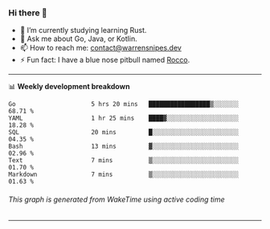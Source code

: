 ### Hi there 👋

- 🌱 I’m currently studying learning Rust.
- 💬 Ask me about Go, Java, or Kotlin.
- 📫 How to reach me: contact@warrensnipes.dev
- ⚡ Fun fact: I have a blue nose pitbull named [Rocco](https://i.imgur.com/iLsSCKu.jpg).

-------

📊 **Weekly development breakdown**
<!--START_SECTION:waka-->

```text
Go                     5 hrs 20 mins   █████████████████▒░░░░░░░   68.71 %
YAML                   1 hr 25 mins    ████▓░░░░░░░░░░░░░░░░░░░░   18.28 %
SQL                    20 mins         █░░░░░░░░░░░░░░░░░░░░░░░░   04.35 %
Bash                   13 mins         ▓░░░░░░░░░░░░░░░░░░░░░░░░   02.96 %
Text                   7 mins          ▒░░░░░░░░░░░░░░░░░░░░░░░░   01.70 %
Markdown               7 mins          ▒░░░░░░░░░░░░░░░░░░░░░░░░   01.63 %
```

<!--END_SECTION:waka-->
###### *This graph is generated from WakeTime using active coding time*
-------
